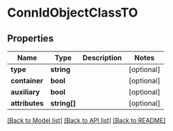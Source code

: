 # ConnIdObjectClassTO

## Properties
Name | Type | Description | Notes
------------ | ------------- | ------------- | -------------
**type** | **string** |  | [optional] 
**container** | **bool** |  | [optional] 
**auxiliary** | **bool** |  | [optional] 
**attributes** | **string[]** |  | [optional] 

[[Back to Model list]](../README.md#documentation-for-models) [[Back to API list]](../README.md#documentation-for-api-endpoints) [[Back to README]](../README.md)


